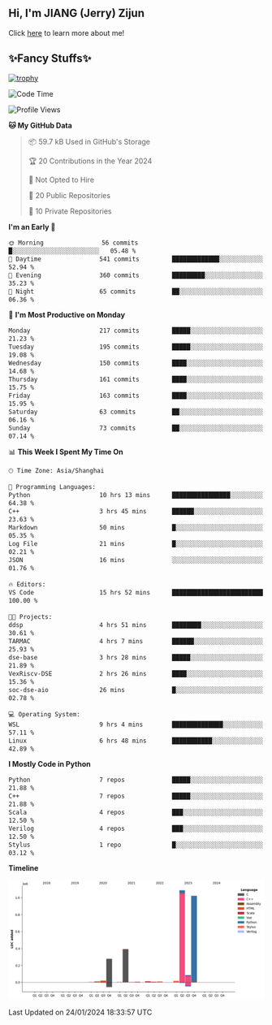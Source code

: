 ## Hi, I'm JIANG (Jerry) Zijun

Click [here](https://jzjerry.github.io/about/) to learn more about me!

## ✨Fancy Stuffs✨
[![trophy](https://github-profile-trophy.vercel.app/?username=jzjerry&theme=onedark)](https://github.com/ryo-ma/github-profile-trophy)
<!--START_SECTION:waka-->
![Code Time](http://img.shields.io/badge/Code%20Time-236%20hrs%2028%20mins-blue)

![Profile Views](http://img.shields.io/badge/Profile%20Views-1-blue)

**🐱 My GitHub Data** 

> 📦 59.7 kB Used in GitHub's Storage 
 > 
> 🏆 20 Contributions in the Year 2024
 > 
> 🚫 Not Opted to Hire
 > 
> 📜 20 Public Repositories 
 > 
> 🔑 10 Private Repositories 
 > 
**I'm an Early 🐤** 

```text
🌞 Morning                56 commits          █░░░░░░░░░░░░░░░░░░░░░░░░   05.48 % 
🌆 Daytime                541 commits         █████████████░░░░░░░░░░░░   52.94 % 
🌃 Evening                360 commits         █████████░░░░░░░░░░░░░░░░   35.23 % 
🌙 Night                  65 commits          ██░░░░░░░░░░░░░░░░░░░░░░░   06.36 % 
```
📅 **I'm Most Productive on Monday** 

```text
Monday                   217 commits         █████░░░░░░░░░░░░░░░░░░░░   21.23 % 
Tuesday                  195 commits         █████░░░░░░░░░░░░░░░░░░░░   19.08 % 
Wednesday                150 commits         ████░░░░░░░░░░░░░░░░░░░░░   14.68 % 
Thursday                 161 commits         ████░░░░░░░░░░░░░░░░░░░░░   15.75 % 
Friday                   163 commits         ████░░░░░░░░░░░░░░░░░░░░░   15.95 % 
Saturday                 63 commits          ██░░░░░░░░░░░░░░░░░░░░░░░   06.16 % 
Sunday                   73 commits          ██░░░░░░░░░░░░░░░░░░░░░░░   07.14 % 
```


📊 **This Week I Spent My Time On** 

```text
🕑︎ Time Zone: Asia/Shanghai

💬 Programming Languages: 
Python                   10 hrs 13 mins      ████████████████░░░░░░░░░   64.38 % 
C++                      3 hrs 45 mins       ██████░░░░░░░░░░░░░░░░░░░   23.63 % 
Markdown                 50 mins             █░░░░░░░░░░░░░░░░░░░░░░░░   05.35 % 
Log File                 21 mins             █░░░░░░░░░░░░░░░░░░░░░░░░   02.21 % 
JSON                     16 mins             ░░░░░░░░░░░░░░░░░░░░░░░░░   01.76 % 

🔥 Editors: 
VS Code                  15 hrs 52 mins      █████████████████████████   100.00 % 

🐱‍💻 Projects: 
ddsp                     4 hrs 51 mins       ████████░░░░░░░░░░░░░░░░░   30.61 % 
TARMAC                   4 hrs 7 mins        ██████░░░░░░░░░░░░░░░░░░░   25.93 % 
dse-base                 3 hrs 28 mins       █████░░░░░░░░░░░░░░░░░░░░   21.89 % 
VexRiscv-DSE             2 hrs 26 mins       ████░░░░░░░░░░░░░░░░░░░░░   15.36 % 
soc-dse-aio              26 mins             █░░░░░░░░░░░░░░░░░░░░░░░░   02.78 % 

💻 Operating System: 
WSL                      9 hrs 4 mins        ██████████████░░░░░░░░░░░   57.11 % 
Linux                    6 hrs 48 mins       ███████████░░░░░░░░░░░░░░   42.89 % 
```

**I Mostly Code in Python** 

```text
Python                   7 repos             █████░░░░░░░░░░░░░░░░░░░░   21.88 % 
C++                      7 repos             █████░░░░░░░░░░░░░░░░░░░░   21.88 % 
Scala                    4 repos             ███░░░░░░░░░░░░░░░░░░░░░░   12.50 % 
Verilog                  4 repos             ███░░░░░░░░░░░░░░░░░░░░░░   12.50 % 
Stylus                   1 repo              █░░░░░░░░░░░░░░░░░░░░░░░░   03.12 % 
```



**Timeline**

![Lines of Code chart](https://raw.githubusercontent.com/Jzjerry/Jzjerry/main/assets/bar_graph.png)


 Last Updated on 24/01/2024 18:33:57 UTC
<!--END_SECTION:waka-->
